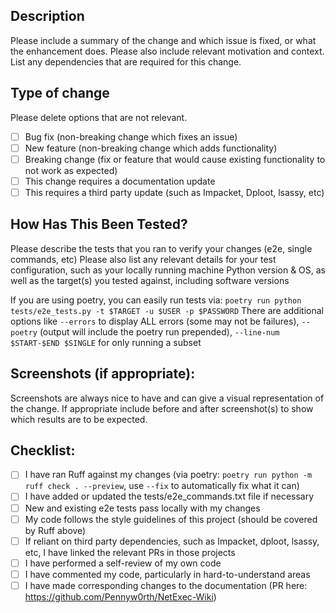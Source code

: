 ## Description

Please include a summary of the change and which issue is fixed, or what the enhancement does.
Please also include relevant motivation and context.
List any dependencies that are required for this change.

## Type of change
Please delete options that are not relevant.
- [ ] Bug fix (non-breaking change which fixes an issue)
- [ ] New feature (non-breaking change which adds functionality)
- [ ] Breaking change (fix or feature that would cause existing functionality to not work as expected)
- [ ] This change requires a documentation update
- [ ] This requires a third party update (such as Impacket, Dploot, lsassy, etc)

## How Has This Been Tested?
Please describe the tests that you ran to verify your changes (e2e, single commands, etc)
Please also list any relevant details for your test configuration, such as your locally running machine Python version & OS, as well as the target(s) you tested against, including software versions

If you are using poetry, you can easily run tests via:
`poetry run python tests/e2e_tests.py -t $TARGET -u $USER -p $PASSWORD`
There are additional options like `--errors` to display ALL errors (some may not be failures), `--poetry` (output will include the poetry run prepended), `--line-num $START-$END $SINGLE` for only running a subset

## Screenshots (if appropriate):
Screenshots are always nice to have and can give a visual representation of the change.
If appropriate include before and after screenshot(s) to show which results are to be expected.

## Checklist:

- [ ] I have ran Ruff against my changes (via poetry: `poetry run python -m ruff check . --preview`, use `--fix` to automatically fix what it can)
- [ ] I have added or updated the tests/e2e_commands.txt file if necessary
- [ ] New and existing e2e tests pass locally with my changes
- [ ] My code follows the style guidelines of this project (should be covered by Ruff above)
- [ ] If reliant on third party dependencies, such as Impacket, dploot, lsassy, etc, I have linked the relevant PRs in those projects
- [ ] I have performed a self-review of my own code
- [ ] I have commented my code, particularly in hard-to-understand areas
- [ ] I have made corresponding changes to the documentation (PR here: https://github.com/Pennyw0rth/NetExec-Wiki)
